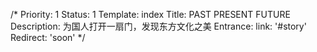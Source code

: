 /*
Priority: 1
Status: 1
Template: index
Title: PAST PRESENT FUTURE
Description: 为国人打开一扇门，发现东方文化之美
Entrance:
  link: '#story'
Redirect: 'soon'
*/
